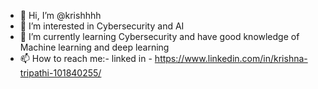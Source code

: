 - 👋 Hi, I’m @krishhhh
- 👀 I’m interested in Cybersecurity and AI
- 🌱 I’m currently learning Cybersecurity and have good knowledge of Machine learning and deep learning
- 📫 How to reach me:- linked in - https://www.linkedin.com/in/krishna-tripathi-101840255/ 

<!---
flotaro/flotaro is a ✨ special ✨ repository because its `README.md` (this file) appears on your GitHub profile.
You can click the Preview link to take a look at your changes.
--->
